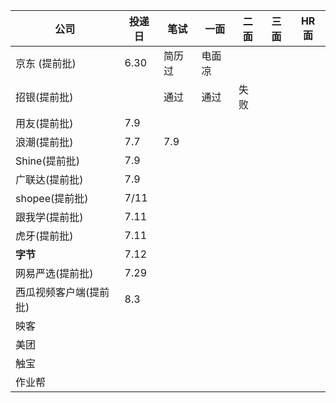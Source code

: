 | 公司         | 投递日 | 笔试 | 一面 | 二面 | 三面 | HR 面 |
| ------------ | ------ | ---- | ---- | ---- | ---- | ----- |
|京东 (提前批)         |6.30|简历过|电面凉|
| 招银(提前批) |        | 通过 | 通过 |失败
| 用友(提前批) | 7.9    |      |
| 浪潮(提前批) | 7.7    | 7.9  |
| Shine(提前批)       | 7.9    |
| 广联达(提前批)       | 7.9   |
| shopee(提前批)      |7/11   |
| 跟我学(提前批)       |7.11     |      |
|虎牙(提前批)|7.11|
|**字节**|7.12|
|网易严选(提前批)|7.29|
|西瓜视频客户端(提前批)|8.3|
|映客|
|美团         |
|触宝|
|作业帮|

